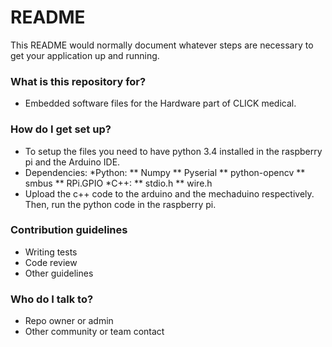 # README #

This README would normally document whatever steps are necessary to get your application up and running.

### What is this repository for? ###

* Embedded software files for the Hardware part of CLICK medical. 

### How do I get set up? ###

* To setup the files you need to have python 3.4 installed in the raspberry pi and the Arduino IDE. 
* Dependencies:
 *Python:
  ** Numpy 
  ** Pyserial 
  ** python-opencv
  ** smbus
  ** RPi.GPIO
 *C++:
  ** stdio.h
  ** wire.h
* Upload the c++ code to the arduino and the mechaduino respectively. Then, run the python code in the raspberry pi. 

### Contribution guidelines ###

* Writing tests
* Code review
* Other guidelines

### Who do I talk to? ###

* Repo owner or admin
* Other community or team contact